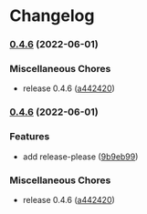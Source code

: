 # Changelog

### [0.4.6](https://github.com/COMBINE-lab/libradicl/compare/v0.4.6...v0.4.6) (2022-06-01)


### Miscellaneous Chores

* release 0.4.6 ([a442420](https://github.com/COMBINE-lab/libradicl/commit/a442420e92650d614ca16401214842735e0b2a51))

### [0.4.6](https://github.com/COMBINE-lab/libradicl/compare/v0.1.0...v0.4.6) (2022-06-01)


### Features

* add release-please ([9b9eb99](https://github.com/COMBINE-lab/libradicl/commit/9b9eb9980d74c0f9e9958bb5d1ac7d679e434ac4))


### Miscellaneous Chores

* release 0.4.6 ([a442420](https://github.com/COMBINE-lab/libradicl/commit/a442420e92650d614ca16401214842735e0b2a51))
